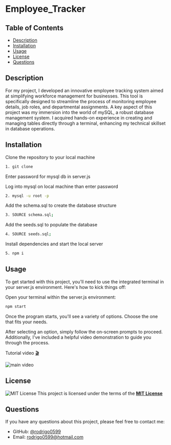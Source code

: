 # Employee_Tracker

## Table of Contents

- [Description](#description)
- [Installation](#installation)
- [Usage](#usage)
- [License](#license)
- [Questions](#questions)

## Description

For my project, I developed an innovative employee tracking system aimed at simplifying workforce management for businesses. This tool is specifically designed to streamline the process of monitoring employee details, job roles, and departmental assignments. A key aspect of this project was my immersion into the world of mySQL, a robust database management system. I acquired hands-on experience in creating and managing tables directly through a terminal, enhancing my technical skillset in database operations.

## Installation

Clone the repository to your local machine

```sh
1. git clone
```

Enter password for mysql db in server.js

Log into mysql on local machine than enter password

```sh
2. mysql -u root -p
```

Add the schema.sql to create the database structure

```sh
3. SOURCE schema.sql;
```

Add the seeds.sql to populate the database

```sh
4. SOURCE seeds.sql;
```

Install dependencies and start the local server

```sh
5. npm i
```

## Usage

To get started with this project, you'll need to use the integrated terminal in your server.js environment. Here's how to kick things off:

Open your terminal within the server.js environment:

```sh
npm start
```

Once the program starts, you'll see a variety of options. Choose the one that fits your needs.

After selecting an option, simply follow the on-screen prompts to proceed.
Additionally, I've included a helpful video demonstration to guide you through the process.
 

Tutorial video [🎬](https://drive.google.com/file/d/1eGb1y5-YYKMo2iVhlKdDfRPjQ9sxFzQF/view?usp=drive_link)

![main video](./images/employeetracker.gif)

## License

![MIT License](https://img.shields.io/badge/License-MIT-yellow.svg)
This project is licensed under the terms of the **[MIT License](https://opensource.org/licenses/MIT)**

## Questions

If you have any questions about this project, please feel free to contact me:

- GitHub: [@rodrigo0599](https://github.com/rodrigo0599)
- Email: rodrigo0599@hotmail.com
